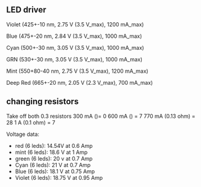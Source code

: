 ## LED driver

Violet (425+-10 nm, 2.75 V (3.5 V_max), 1200 mA_max)

Blue (475+-20 nm, 2.84 V (3.5 V_max), 1000 mA_max)

Cyan (500+-30 nm, 3.05 V (3.5 V_max), 1000 mA_max)

GRN (530+-30 nm, 3.05 V (3.5 V_max), 1000 mA_max)

Mint (550+80-40 nm, 2.75 V (3.5 V_max), 1200 mA_max)

Deep Red (665+-20 nm, 2.05 V (2.3 V_max), 700 mA_max)

## changing resistors
Take off both 0.3 resistors
300 mA ()= 0
600 mA () = 7
770 mA (0.13 ohm) = 28
1 A (0.1 ohm) = 7

Voltage data:
* red (6 leds):  14.54V at 0.6 Amp 
* mint (6 leds): 18.6 V at 1 Amp 
* green (6 leds): 20 v at 0.7 Amp 
* Cyan (6 leds): 21 V at 0.7 Amp 
* Blue (6 leds): 18.1 V at 0.75 Amp 
* Violet (6 leds): 18.75 V at 0.95 Amp


